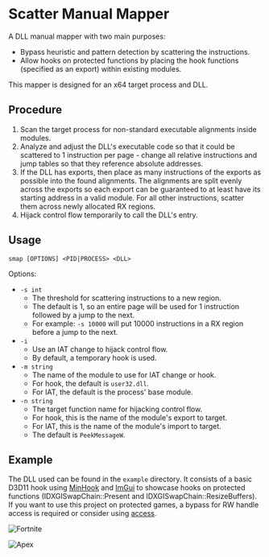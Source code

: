 # Scatter Manual Mapper

A DLL manual mapper with two main purposes:

- Bypass heuristic and pattern detection by scattering the instructions.
- Allow hooks on protected functions by placing the hook functions (specified as an export) within existing modules.

This mapper is designed for an x64 target process and DLL.

## Procedure

1. Scan the target process for non-standard executable alignments inside modules.
2. Analyze and adjust the DLL's executable code so that it could be scattered to 1 instruction per page - change all relative instructions and jump tables so that they reference absolute addresses.
3. If the DLL has exports, then place as many instructions of the exports as possible into the found alignments. The alignments are split evenly across the exports so each export can be guaranteed to at least have its starting address in a valid module. For all other instructions, scatter them across newly allocated RX regions.
4. Hijack control flow temporarily to call the DLL's entry.

## Usage

```smap [OPTIONS] <PID|PROCESS> <DLL>```

Options:
- `-s int`
    - The threshold for scattering instructions to a new region.
    - The default is 1, so an entire page will be used for 1 instruction followed by a jump to the next.
    - For example: `-s 10000` will put 10000 instructions in a RX region before a jump to the next.
- `-i`
    - Use an IAT change to hijack control flow. 
    - By default, a temporary hook is used.
- `-m string`
    - The name of the module to use for IAT change or hook.
    - For hook, the default is `user32.dll`.
    - For IAT, the default is the process' base module.
- `-n string`
    - The target function name for hijacking control flow.
    - For hook, this is the name of the module's export to target.
    - For IAT, this is the name of the module's import to target.
    - The default is `PeekMessageW`.

## Example

The DLL used can be found in the `example` directory. It consists of a basic D3D11 hook using [MinHook](https://github.com/TsudaKageyu/minhook) and [ImGui](https://github.com/ocornut/imgui) to showcase hooks on protected functions (IDXGISwapChain::Present and IDXGISwapChain::ResizeBuffers). If you want to use this project on protected games, a bypass for RW handle access is required or consider using [access](https://github.com/btbd/access).

![Fortnite](./media/fortnite.png)

![Apex](./media/apex.png)